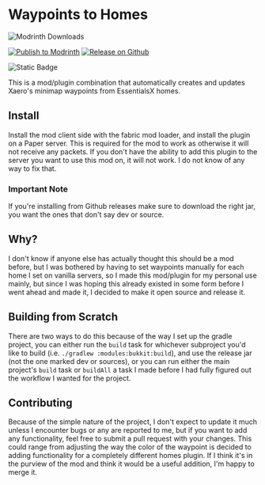 # Waypoints to Homes

![Modrinth Downloads](https://img.shields.io/modrinth/dt/waypoints-for-homes?style=for-the-badge&logo=modrinth&label=Downloads)

[![Publish to Modrinth](https://github.com/sammyshear/Waypoints4Homes/actions/workflows/modrinth.yml/badge.svg)](https://github.com/sammyshear/Waypoints4Homes/actions/workflows/modrinth.yml)
[![Release on Github](https://github.com/sammyshear/Waypoints4Homes/actions/workflows/github-release.yml/badge.svg)](https://github.com/sammyshear/Waypoints4Homes/actions/workflows/github-release.yml)

![Static Badge](https://img.shields.io/badge/Kofi-Support%20me?style=flat&logo=kofi&color=blue&link=https%3A%2F%2Fko-fi.com%2Fsammyshear)


This is a mod/plugin combination that automatically creates and updates Xaero's minimap waypoints from EssentialsX homes.


## Install
Install the mod client side with the fabric mod loader, and install the plugin on a Paper server. This is required for the mod to work as otherwise it will not receive any packets. If you don't have the ability to add this plugin to the server you want to use this mod on, it will not work. I do not know of any way to fix that.
### Important Note
If you're installing from Github releases make sure to download the right jar, you want the ones that don't say dev or source.
## Why?
I don't know if anyone else has actually thought this should be a mod before, but I was bothered by having to set waypoints manually for each home I set on vanilla servers, so I made this mod/plugin for my personal use mainly, but since I was hoping this already existed in some form before I went ahead and made it, I decided to make it open source and release it.

## Building from Scratch
There are two ways to do this because of the way I set up the gradle project, you can either run the `build` task for whichever subproject you'd like to build (i.e. `./gradlew :modules:bukkit:build`), and use the release jar (not the one marked dev or sources), or you can run either the main project's `build` task or `buildAll` a task I made before I had fully figured out the workflow I wanted for the project.

## Contributing
Because of the simple nature of the project, I don't expect to update it much unless I encounter bugs or any are reported to me, but if you want to add any functionality, feel free to submit a pull request with your changes. This could range from adjusting the way the color of the waypoint is decided to adding functionality for a completely different homes plugin. If I think it's in the purview of the mod and think it would be a useful addition, I'm happy to merge it.